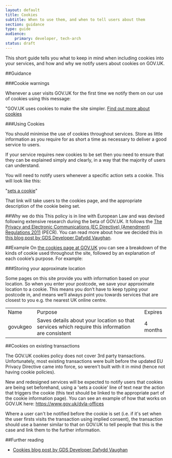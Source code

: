 ```yaml
---
layout: default
title: Cookies
subtitle: When to use them, and when to tell users about them
section: guidance
type: guide
audience: 
    primary: developer, tech-arch
status: draft
---
```

    

This short guide tells you what to keep in mind when including cookies into your services, and how and why we notify users about cookies on GOV.UK.

##Guidance

###Cookie warnings

Whenever a user visits GOV.UK for the first time we notify them on our use of cookies using this message: 

"GOV.UK uses cookies to make the site simpler. [Find out more about cookies](https://www.gov.uk/support/cookies)

###Using Cookies

You should minimise the use of cookies throughout services. Store as little information as you require for as short a time as necessary to deliver a good service to users.

If your service requires new cookies to be set then you need to ensure that they can be explained simply and clearly, in a way that the majority of users can understand.

You will need to notify users whenever a specific action sets a cookie. This will look like this: 

"[sets a cookie](https://www.gov.uk/support/cookies#)"

That link will take users to the cookies page, and the appropriate description of the cookie being set.


##Why we do this
This policy is in line with European Law and was devised following extensive research during the beta of GOV.UK. It follows the [The Privacy and Electronic Communications (EC Directive) (Amendment) Regulations 2011](http://www.legislation.gov.uk/uksi/2011/1208/contents/made) (PECR). You can read more about how we decided this in [this blog post by GDS Developer Dafydd Vaughan](http://digital.cabinetoffice.gov.uk/2012/01/12/cookies-on-the-beta/).


##Example
On [the cookies page at GOV.UK](https://www.gov.uk/support/cookies) you can see a breakdown of the kinds of cookie used throughout the site, followed by an explanation of each cookie’s purpose. For example:

###Storing your approximate location

Some pages on this site provide you with information based on your location. So when you enter your postcode, we save your approximate location to a cookie. This means you don’t have to keep typing your postcode in, and means we’ll always point you towards services that are closest to you e.g. the nearest UK online centre.

<table>
    <tr>
        <td>Name</td>
        <td>Purpose</td>
        <td>Expires</td>
    </tr>
    <tr>
        <td>govukgeo</td>
        <td>Saves details about your location so that services which require this information are consistent</td>
        <td>4 months</td>
    </tr>
</table>

##Cookies on existing transactions

The GOV.UK cookies policy does not cover 3rd party transactions. Unfortunately, most existing transactions were built before the updated EU Privacy Directive came into force, so weren't built with it in mind (hence not having cookie policies). 

New and redesigned services will be expected to notify users that cookies are being set beforehand, using a 'sets a cookie' line of text near the action that triggers the cookie (this text should be linked to the appropriate part of the cookie information page).  You can see an example of how that works on GOV.UK here: https://www.gov.uk/dvla-offices

Where a user can't be notified before the cookie is set (i.e. if it's set when the user firsts visits the transaction using implied consent), the transaction should use a banner similar to that on GOV.UK to tell people that this is the case and link them to the further information.


##Further reading
* [Cookies blog post by GDS Developer Dafydd Vaughan](http://digital.cabinetoffice.gov.uk/2012/01/12/cookies-on-the-beta/)

